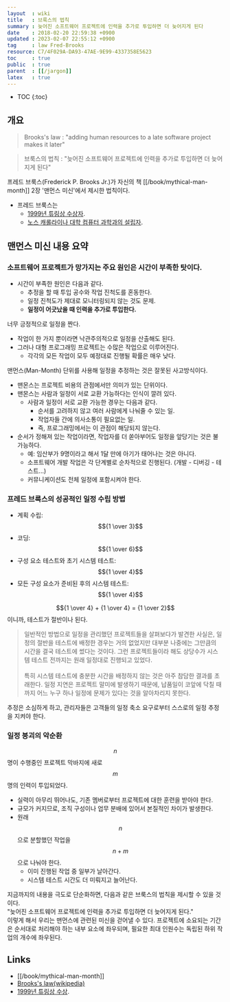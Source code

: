 ```yaml
---
layout  : wiki
title   : 브룩스의 법칙
summary : 늦어진 소프트웨어 프로젝트에 인력을 추가로 투입하면 더 늦어지게 된다
date    : 2018-02-20 22:59:38 +0900
updated : 2023-02-07 22:55:12 +0900
tag     : law Fred-Brooks
resource: C7/4F029A-DA93-47AE-9E99-4337358E5623
toc     : true
public  : true
parent  : [[/jargon]]
latex   : true
---
```

* TOC
{:toc}

## 개요

> Brooks's law : "adding human resources to a late software project makes it later"

> 브룩스의 법칙 : "늦어진 소프트웨어 프로젝트에 인력을 추가로 투입하면 더 늦어지게 된다"

프레드 브룩스(Frederick P. Brooks Jr.)가 자신의 책 [[/book/mythical-man-month]] 2장 '맨먼스 미신'에서 제시한 법칙이다.

* 프레드 브룩스는
    * [1999년 튜링상 수상자](https://amturing.acm.org/award_winners/brooks_1002187.cfm).
    * [노스 캐롤라이나 대학 컴퓨터 과학과의 설립자](http://cs.unc.edu/people/frederick-p-brooks-jr/).

## 맨먼스 미신 내용 요약

### 소프트웨어 프로젝트가 망가지는 주요 원인은 시간이 부족한 탓이다.

* 시간이 부족한 원인은 다음과 같다.
    * 추정을 할 때 투입 공수와 작업 진척도를 혼동한다.
    * 일정 진척도가 제대로 모니터링되지 않는 것도 문제.
    * **일정이 어긋났을 때 인력을 추가로 투입한다.**

너무 긍정적으로 일정을 짠다.

* 작업이 한 가지 뿐이라면 낙관주의적으로 일정을 산출해도 된다.
* 그러나 대형 프로그래밍 프로젝트는 수많은 작업으로 이루어진다.
    * 각각의 모든 작업이 모두 예정대로 진행될 확률은 매우 낮다.

맨먼스(Man-Month) 단위를 사용해 일정을 추정하는 것은 잘못된 사고방식이다.

* 맨몬스는 프로젝트 비용의 관점에서만 의미가 있는 단위이다.
* 맨몬스는 사람과 일정이 서로 교환 가능하다는 인식이 깔려 있다.
    * 사람과 일정이 서로 교환 가능한 경우는 다음과 같다.
        * 순서를 고려하지 않고 여러 사람에게 나눠줄 수 있는 일.
        * 작업자들 간에 의사소통이 필요없는 일.
        * 즉, 프로그래밍에서는 이 관점이 해당되지 않는다.
* 순서가 정해져 있는 작업이라면, 작업자를 더 쏟아부어도 일정을 앞당기는 것은 불가능하다.
    * 예: 임산부가 9명이라고 해서 1달 만에 아기가 태어나는 것은 아니다.
    * 소프트웨어 개발 작업은 각 단계별로 순차적으로 진행된다. (개발 - 디버깅 - 테스트...)
    * 커뮤니케이션도 전체 일정에 포함시켜야 한다.

### 프레드 브룩스의 성공적인 일정 수립 방법

* 계획 수립: $${1 \over 3}$$
* 코딩: $${1 \over 6}$$
* 구성 요소 테스트와 초기 시스템 테스트: $${1 \over 4}$$
* 모든 구성 요소가 준비된 후의 시스템 테스트: $${1 \over 4}$$

$${1 \over 4} + {1 \over 4} = {1 \over 2}$$ 이니까, 테스트가 절반이나 된다.

> 일반적인 방법으로 일정을 관리했던 프로젝트들을 살펴보다가 발견한 사실은,
일정의 절반을 테스트에 배정한 경우는 거의 없었지만
대부분 나중에는 그만큼의 시간을 결국 테스트에 썼다는 것이다.
그런 프로젝트들이라 해도 상당수가 시스템 테스트 전까지는 원래 일정대로 진행되고 있었다.
<br/><br/>
특히 시스템 테스트에 충분한 시간을 배정하지 않는 것은 아주 참담한 결과를 초래한다.
일정 지연은 프로젝트 말미에 발생하기 때문에,
납품일이 코앞에 닥칠 때까지 어느 누구 하나 일정에 문제가 있다는 것을 알아차리지 못한다.

추정은 소심하게 하고, 관리자들은 고객들의 일정 축소 요구로부터 스스로의 일정 추정을 지켜야 한다.

### 일정 붕괴의 악순환

$$n$$ 명이 수행중인 프로젝트 막바지에 새로 $$m$$ 명의 인력이 투입되었다.

* 실력이 아무리 뛰어나도, 기존 멤버로부터 프로젝트에 대한 훈련을 받아야 한다.
* 규모가 커지므로, 조직 구성이나 업무 분배에 있어서 본질적인 차이가 발생한다.
* 원래 $$n$$ 으로 분할했던 작업을 $$n + m$$ 으로 나눠야 한다.
    * 이미 진행된 작업 중 일부가 날아간다.
    * 시스템 테스트 시간도 더 미뤄지고 늘어난다.

>
지금까지의 내용을 극도로 단순화하면, 다음과 같은 브룩스의 법칙을 제시할 수 있을 것이다.  
"늦어진 소프트웨어 프로젝트에 인력을 추가로 투입하면 더 늦어지게 된다."  
이렇게 해서 우리는 맨먼스에 관련된 미신을 걷어낼 수 있다.
프로젝트에 소요되는 기간은 순서대로 처리해야 하는 내부 요소에 좌우되며, 필요한 최대 인원수는 독립된 하위 작업의 개수에 좌우된다.


## Links

* [[/book/mythical-man-month]]
* [Brooks's law(wikipedia)](https://en.wikipedia.org/wiki/Brooks%27s_law#cite_note-BROOKS-1)
* [1999년 튜링상 수상](https://amturing.acm.org/award_winners/brooks_1002187.cfm).
